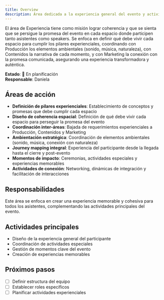 ```yaml
---
title: Overview
description: Área dedicada a la experiencia general del evento y actividades especiales
---
```


El área de Experiencia tiene como misión lograr coherencia y que se sienta que se persigue la promesa del evento en cada espacio donde participen tanto asistentes como speakers. Se enfoca en definir qué debe vivir cada espacio para cumplir los pilares experienciales, coordinando con Producción los elementos ambientales (sonido, música, naturaleza), con Contenidos la narrativa de cada momento, y con Marketing la conexión con la promesa comunicada, asegurando una experiencia transformadora y auténtica.

**Estado**: 🚧 En planificación  
**Responsable**: Daniela

## Áreas de acción

- **Definición de pilares experienciales**: Establecimiento de conceptos y promesas que debe cumplir cada espacio
- **Diseño de coherencia espacial**: Definición de qué debe vivir cada espacio para perseguir la promesa del evento
- **Coordinación inter-áreas**: Bajada de requerimientos experienciales a Producción, Contenidos y Marketing
- **Ambientación estratégica**: Coordinación de elementos ambientales (sonido, música, conexión con naturaleza)
- **Journey mapping integral**: Experiencia del participante desde la llegada hasta el cierre y post-evento
- **Momentos de impacto**: Ceremonias, actividades especiales y experiencias memorables
- **Actividades de conexión**: Networking, dinámicas de integración y facilitación de interacciones

## Responsabilidades

Este área se enfoca en crear una experiencia memorable y cohesiva para todos los asistentes, complementando las actividades principales del evento.

## Actividades principales

- Diseño de la experiencia general del participante
- Coordinación de actividades especiales
- Gestión de momentos clave del evento
- Creación de experiencias memorables

## Próximos pasos

- [ ] Definir estructura del equipo
- [ ] Establecer roles específicos
- [ ] Planificar actividades experienciales